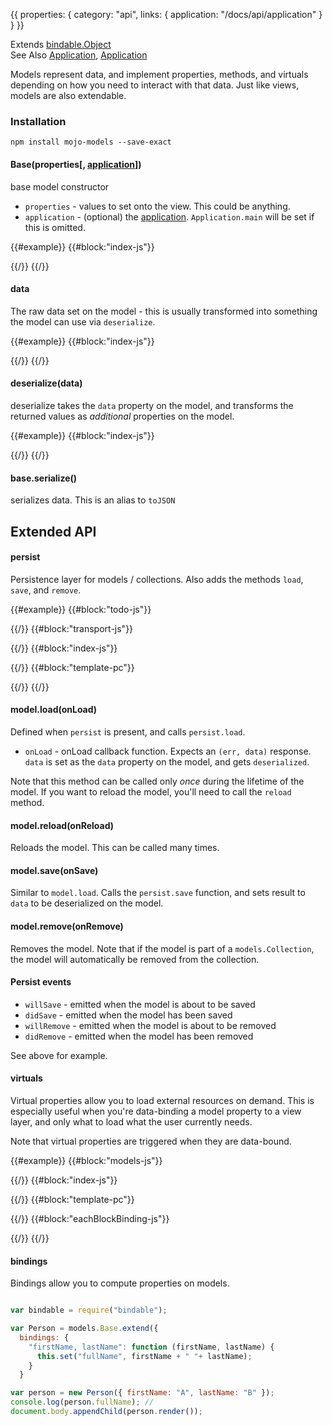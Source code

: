 {{
  properties: {
    category: "api",
    links: {
      application: "/docs/api/application"
    }
  }
}}

<!--
TODO - pull JSONP data from streams such as twitter
-->

Extends [bindable.Object](/docs/api/bindableobject) <br />
See Also [Application](/docs/api/application), [Application]({{links.application}}) <br />

Models represent data, and implement properties, methods, and virtuals depending on how you need to interact with that data. Just like views, models are also extendable. 

### Installation

```
npm install mojo-models --save-exact
```

#### Base(properties[, [application](/docs/api/application)])

base model constructor

- `properties` - values to set onto the view. This could be anything.
- `application` - (optional) the [application]({{links.application}}). `Application.main` will be set if this is omitted.

{{#example}}
{{#block:"index-js"}}
<!--
var models = require("mojo-models@0.3.4");
var model = new models.Base({ message: "Hello world!" });
console.log(model.message);
-->
{{/}}
{{/}}

#### data

The raw data set on the model - this is usually transformed into something the model can
use via `deserialize`.

{{#example}}
{{#block:"index-js"}}
<!--
var models = require("mojo-models@0.3.4");
var model = new models.Base({ data: { message: "Hello world!" }});
console.log(model.message); // Hello world!
console.log(model.data); // { message: "Hello world!" }
model.set("data", { message: "Hola Mundo!" });
console.log(model.message); // Hola Mundo!
console.log(model.data); // { message: "Hola Mundo!" }
-->
{{/}}
{{/}}

#### deserialize(data)

deserialize takes the `data` property on the model, and transforms the returned values as *additional*
properties on the model. 

{{#example}}
{{#block:"index-js"}}
<!--
var models  = require("mojo-models"),
Application = require("mojo-application");

var app = new Application();
app.use(models);

var Person = models.Base.extend({
  deserialize: function (data) {
    return {
      firstName: data.firstName,
      lastName: data.lastName,
      fullName: data.firstName + " " + data.lastName,
      createdAt: new Date(data.createdAt)
    };
  }
});

// first set the properties on the instance
var person = new Person({ firstName: "Craig", lastName: "Jefferds" }, app);

console.log(person);

// set the data on the person, deserializing the data, and setting
// to the model again
person.set("data", { firstName: "Sarah", lastName: "Smith", createdAt: "2014-10-12T18:24:15.944Z" });

console.log(person);
-->
{{/}}
{{/}}

#### base.serialize()

serializes data. This is an alias to `toJSON`

## Extended API

#### persist

Persistence layer for models / collections. Also adds the methods `load`, `save`, and `remove`.


{{#example}}
{{#block:"todo-js"}}
<!--
var models = require("mojo-models"),
transport  = require("./transport");

var Todo = models.Base.extend({
  persist: {
    load: function (onLoad) {
      transport.get("/api/todos/" + this._id, onLoad);
    },
    save: function (onSave) {
      if (this._id) {
        transport.put("/api/todos/" + this._id, { body: this.serialize() }, onSave);
      } else {
        transport.post("/api/todos", { body: this.serialize() }, onSave);
      }
    },
    remove: function (onRemove) {
      transport.del("/api/todos/" + this._id, onRemove);
    }
  },
  deserialize: function (data) {
    return {
      _id: data._id,
      text: data.text,
      createdAt: new Date(data.createdAt)
    }
  },
  serialize: function () {
    return {
      _id: this._id,
      text: this.text
    }
  }
});

module.exports = Todo;
-->
{{/}}
{{#block:"transport-js"}}
<!--
var superagent = require("superagent");

module.exports = {
  get: function (path, options, complete) {
    superagent.
    get(path).
    query(options.query || {}).
    end(function (err, response) {
      if (err) return complete(err);
      complete(err, response.body);
    });   
  },
  put: function (path, options, complete) {
    superagent.
    put(path).
    send(options.query || {}).
    end(function (err, response) {
      if (err) return complete(err);
      complete(err, response.body);
    });   
  },
  post: function (path, options, complete) {
    superagent.
    post(path).
    send(options.body || {}).
    end(function (err, response) {
      if (err) return complete(err);
      complete(err, response.body);
    });   
  },
  del: function (path, complete) {
    superagent.
    del(path).
    end(function (err, response) {
      if (err) return complete(err);
      complete(err, response.body);
    });   
  }
}
-->
{{/}}
{{#block:"index-js"}}
<!--
var Todo   = require("./todo"),
paperclip  = require("paperclip");

var todo = new Todo();

todo.on("willSave", function () {
  console.log("saving ", todo);
});

todo.on("didSave", function () {
  console.log("saved ", todo);
});

todo.on("willRemove", function () {
  console.log("removing ", todo);
});

todo.on("didRemove", function () {
  console.log("removed ", todo);

  // remove _id to remove the button
  todo.set("_id", void 0);
});

var fragment = paperclip.template(require("./template.pc")).bind(todo).render();

preview.element.appendChild(fragment);
-->
{{/}}
{{#block:"template-pc"}}
<!--
<input type="text" class="form-control" placeholder="add a new todo!" data-bind="{{ model: <~>text, onEnter: save() }}"></input>
{{#if:_id}}
<input type="submit" class="btn btn-default" value="remove todo" data-bind="{{ onClick: remove() }}"></input>
{{/}}
-->
{{/}}
{{/}}
#### model.load(onLoad)

Defined when `persist` is present, and calls `persist.load`. 

- `onLoad` - onLoad callback function. Expects an `(err, data)` response. `data` is set as the `data` property
on the model, and gets `deserialized`.

Note that this method can be called only *once* during the lifetime of the model. If you want to reload the 
model, you'll need to call the `reload` method.

#### model.reload(onReload)

Reloads the model. This can be called many times.

#### model.save(onSave)

Similar to `model.load`. Calls the `persist.save` function, and sets result to `data` to be deserialized on the model.

#### model.remove(onRemove)

Removes the model. Note that if the model is part of a `models.Collection`, the model will automatically
be removed from the collection.

#### Persist events

- `willSave` - emitted when the model is about to be saved
- `didSave` - emitted when the model has been saved
- `willRemove` - emitted when the model is about to be removed
- `didRemove` - emitted when the model has been removed

See above for example.

#### virtuals

Virtual properties allow you to load external resources on demand. This is especially useful when you're
data-binding a model property to a view layer, and only what to load what the user currently needs. 

Note that virtual properties are triggered when they are data-bound.

<!-- 
TODO - need production apps as examples
-->

{{#example}}
{{#block:"models-js"}}
<!--
var models = require("mojo-models@0.3.4");

var User = models.Base.extend({
  virtuals: {
    projects: function (onLoad) {
      this.application.models.create("projects", {
        user: this
      }).load(onLoad);
    }
  }
});

var Projects = models.Collection.extend({
  createModel: function (properties) {
    return this.application.models.create("project", properties);
  },
  persist: {
    load: function (onLoad) {
        
      // simulate async latency
      setTimeout(onLoad, Math.random() * 1000, null, [
        { _id: "p1", name: "Sift.js" },
        { _id: "p2", name: "Awsm.js" },
        { _id: "p3", name: "Mojo.js" }
      ]);
    }
  }
});

var Project = models.Base.extend({
  virtuals: {
    tags: function (onLoad) {
      this.application.models.create("tags", {
        project: this
      }).load(onLoad);
    }
  }
});

var Tags = models.Collection.extend({
  createModel: function (properties) {
    return this.application.models.create("project", properties);
  },
  persist: {
    load: function (onLoad) {
      
      var data = {
        p1: [
          { _id: "t1", name: "filtering" },
          { _id: "t2", name: "mongodb" },
          { _id: "t3", name: "syntactic" }
        ],
        p2: [
          { _id: "t1", name: "ec2" },
          { _id: "t2", name: "aws" },
          { _id: "t3", name: "mongodb" }
        ],
        p3: [
          { _id: "t1", name: "framework" },
          { _id: "t2", name: "JavaScript" }
        ]
      };

      // simulate async latency
      setTimeout(onLoad, Math.random() * 1000, null, data[this.project._id]);
    }
  }
});

var Tag = models.Base.extend({});

module.exports = {
  user     : User,
  projects : Projects,
  project  : Project,
  tags     : Tags,
  tag      : Tag
};

-->
{{/}}
{{#block:"index-js"}}
<!--
var models  = require("./models"),
Application = require("mojo-application");

var app = new Application();
app.use(require("mojo-views@0.2.2"), require("mojo-paperclip@0.6.3"), require("mojo-models@0.3.4"));
app.models.register(models);
app.paperclip.blockBinding("each", require("./eachBlockBinding"));

var user = app.models.create("user", { name: "Ryan Gosling" });

var fragment = app.paperclip.template(require("./template.pc")).bind(user).render();

preview.element.appendChild(fragment);

-->
{{/}}
{{#block:"template-pc"}}
<!--
User: {{name}} <br />

Projects: <br />
<ul>
  {{#each:projects}}
    <li>
      {{model.name}} <br />
      Tags:
      <ul>
        {{#each:model.tags}}
            <li>{{model.name}}</li>    
        {{/}}
      </ul>
    </li>
  {{/}}
</ul>
-->
{{/}}
{{#block:"eachBlockBinding-js"}}
<!--
var paperclip = require("paperclip"),
views         = require("mojo-views@0.2.2");

module.exports = paperclip.BaseBlockBinding.extend({
  bind: function (context) {

    var ItemView = views.Base.extend({
      paper: this.contentTemplate.paper
    });

    this._view = new views.List({
      modelViewClass: ItemView,
      parent: context
    });

    this.section.append(this._view.render());

    return paperclip.BaseBlockBinding.prototype.bind.call(this, context);
  },
  _onChange: function (properties) {

    if (!properties || properties.__isBindableCollection || !properties.source) {
      properties = {
        source: properties || []
      }
    }

    this._view.setProperties(properties);
  }
});
-->
{{/}}
{{/}}

#### bindings

Bindings allow you to compute properties on models.

```javascript

var bindable = require("bindable");

var Person = models.Base.extend({
  bindings: {
    "firstName, lastName": function (firstName, lastName) {
      this.set("fullName", firstName + " "+ lastName);
    }
  }

var person = new Person({ firstName: "A", lastName: "B" });
console.log(person.fullName); //
document.body.appendChild(person.render());
```

<!--
## Unit Testing

Unit tests are very easy to write for mojo-models. Here's a basic example using `mocha`, and `expect.js`:

View:

```javascript
var models = require("mojo-models");
module.exports = models.Base.extend({
    bindings: {
        "firstName, lastName": function (firstName, lastName) {
            this.set("fullName", firstName + " " + lastName);
        }
    }
});
```

Unit Test:

```javascript
var Person = require("./person"),
expect = require("expect.js");

describe(__filename + "#", function() {

    var model;

    beforeEach(function() {
        model = new Person();
    });

    it("properly computes first / last name when changed", function () {
        model.setProperties({
          firstName: "A",
          lastName: "B"
        });
        expect(model.get("fullName")).to.be("A B");
    });
});
```
-->
